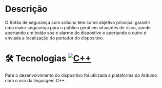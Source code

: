 # Descrição
O Botão de segurança com arduino tem como objetivo principal garantir uma maior segurança para o público geral em situações de risco, aonde apertando um botão soa o alarme do dispostivo e apertando o outro é enviada a localização do portador do dispositivo.

# 🛠 Tecnologias [![C++](https://img.shields.io/badge/C++-%2300599C.svg?logo=c%2B%2B&logoColor=white)](#)

Para o desenvolvimento do dispositivo foi utilizada a plataforma do Arduino com o uso da linguagem C++.

# 
